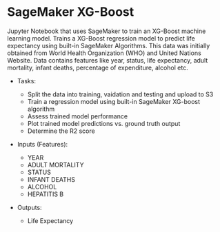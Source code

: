 # SageMaker XG-Boost
Jupyter Notebook that uses SageMaker to train an XG-Boost machine learning model. Trains a XG-Boost regression model to predict life expectancy using built-in SageMaker Algorithms. This data was initially obtained from World Health Organization (WHO) and United Nations Website. Data contains features like year, status, life expectancy, adult mortality, infant deaths, percentage of expenditure, alcohol etc.

- Tasks:
    - Split the data into training, vaidation and testing and upload to S3
    - Train a regression model using built-in SageMaker XG-boost algorithm 
    - Assess trained model performance
    - Plot trained model predictions vs. ground truth output
    - Determine the R2 score

- Inputs (Features):
    - YEAR
    - ADULT MORTALITY
    - STATUS
    - INFANT DEATHS
    - ALCOHOL
    - HEPATITIS B

- Outputs:
    - Life Expectancy
